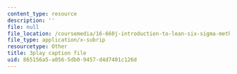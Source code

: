 ```yaml
---
content_type: resource
description: ''
file: null
file_location: /coursemedia/16-660j-introduction-to-lean-six-sigma-methods-january-iap-2012/865156a5a0565db09457d4d7401c126d_u3Umk_2PVuw.vtt
file_type: application/x-subrip
resourcetype: Other
title: 3play caption file
uid: 865156a5-a056-5db0-9457-d4d7401c126d
---
```

